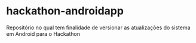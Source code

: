 # hackathon-androidapp
Repositório no qual tem finalidade de versionar as atualizações do sistema em Android para o Hackathon
